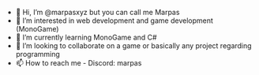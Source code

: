 - 👋 Hi, I’m @marpasxyz but you can call me Marpas
- 👀 I’m interested in web development and game development (MonoGame)
- 🌱 I’m currently learning MonoGame and C#
- 💞️ I’m looking to collaborate on a game or basically any project regarding programming
- 📫 How to reach me - Discord: marpas

<!---
marpasxyz/marpasxyz is a ✨ special ✨ repository because its `README.md` (this file) appears on your GitHub profile.
You can click the Preview link to take a look at your changes.
--->
